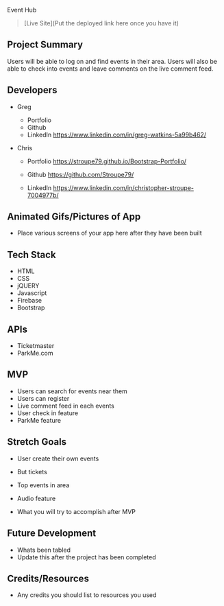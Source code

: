 Event Hub

> [Live Site](Put the deployed link here once you have it)

## Project Summary

Users will be able to log on and find events in their area.  Users will also be able to check into events and leave comments on the live comment feed.

## Developers

- Greg
  - Portfolio
  - Github
  - LinkedIn
https://www.linkedin.com/in/greg-watkins-5a99b462/

- Chris
  - Portfolio
https://stroupe79.github.io/Bootstrap-Portfolio/

  - Github
https://github.com/Stroupe79/

  - LinkedIn
https://www.linkedin.com/in/christopher-stroupe-7004977b/

## Animated Gifs/Pictures of App

- Place various screens of your app here after they have been built

## Tech Stack

- HTML
- CSS
- jQUERY
- Javascript
- Firebase
- Bootstrap

## APIs
- Ticketmaster
- ParkMe.com

## MVP
- Users can search for events near them
- Users can register
- Live comment feed in each events
- User check in feature
- ParkMe feature

## Stretch Goals
- User create their own events
- But tickets
- Top events in area
- Audio feature

- What you will try to accomplish after MVP

## Future Development

- Whats been tabled
- Update this after the project has been completed

## Credits/Resources

- Any credits you should list to resources you used